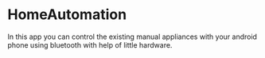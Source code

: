 # HomeAutomation
In this app you can control the existing manual appliances with your android phone using bluetooth with help of little hardware.
